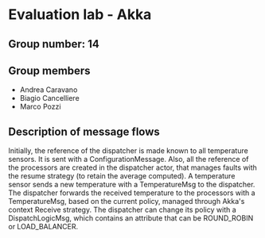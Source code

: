 # Evaluation lab - Akka

## Group number: 14

## Group members

- Andrea Caravano
- Biagio Cancelliere
- Marco Pozzi

## Description of message flows
Initially, the reference of the dispatcher is made known to all temperature sensors. It is sent with a ConfigurationMessage.
Also, all the reference of the processors are created in the dispatcher actor, that manages faults with the resume strategy (to retain the average computed). 
A temperature sensor sends a new temperature with a TemperatureMsg to the dispatcher.
The dispatcher forwards the received temperature to the processors with a TemperatureMsg, based on the current policy, managed through Akka's context Receive strategy.
The dispatcher can change its policy with a DispatchLogicMsg, which contains an attribute that can be ROUND_ROBIN or LOAD_BALANCER.